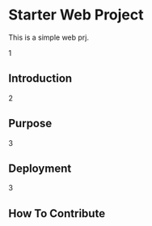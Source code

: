 # Starter Web Project

This is a simple web prj.

1

## Introduction

2

## Purpose

3

## Deployment

3

## How To Contribute 

